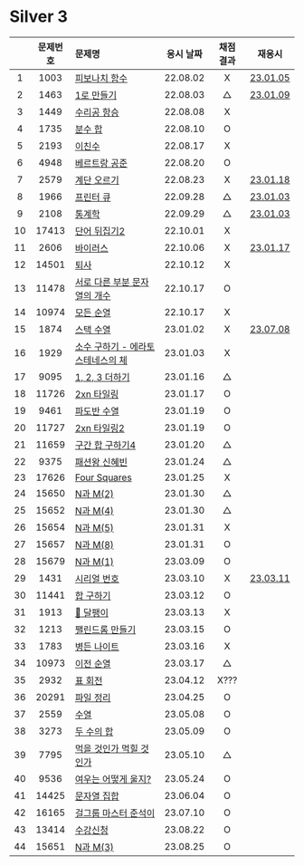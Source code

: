 # Silver 3

|     | 문제번호 | 문제명                                         | 응시 날짜 | 채점 결과 | 재응시                       |
| :-: | :------: | :--------------------------------------------- | :-------: | :-------: | ---------------------------- |
|  1  |   1003   | [피보나치 함수](./1003.js)                     | 22.08.02  |     X     | [23.01.05](./replay/1003.js) |
|  2  |   1463   | [1로 만들기](./1463.js)                        | 22.08.03  |     △     | [23.01.09](./replay/1463.js) |
|  3  |   1449   | [수리공 항승](./1449.js)                       | 22.08.08  |     X     |
|  4  |   1735   | [분수 합](./1735.js)                           | 22.08.10  |     O     |
|  5  |   2193   | [이친수](./2193.js)                            | 22.08.17  |     X     |
|  6  |   4948   | [베르트랑 공준](./4948.js)                     | 22.08.20  |     O     |
|  7  |   2579   | [계단 오르기](./2579.js)                       | 22.08.23  |     X     | [23.01.18](./replay/2579.js) |
|  8  |   1966   | [프린터 큐](./1966.js)                         | 22.09.28  |     △     | [23.01.03](./replay/1966.js) |
|  9  |   2108   | [통계학](./2108.js)                            | 22.09.29  |     △     | [23.01.03](./replay/2108.js) |
| 10  |  17413   | [단어 뒤집기2](./17413.js)                     | 22.10.01  |     X     |
| 11  |   2606   | [바이러스](./2606.js)                          | 22.10.06  |     X     | [23.01.17](./replay/2606.js) |
| 12  |  14501   | [퇴사](./14501.js)                             | 22.10.12  |     X     |
| 13  |  11478   | [서로 다른 부분 문자열의 개수](./11478.js)     | 22.10.17  |     O     |
| 14  |  10974   | [모든 순열](./10974.js)                        | 22.10.17  |     X     |
| 15  |   1874   | [스택 수열](./1874.js)                         | 23.01.02  |     X     | [23.07.08](./replay/1874.js) |
| 16  |   1929   | [소수 구하기 - 에라토스테네스의 체](./1929.js) | 23.01.03  |     X     |
| 17  |   9095   | [1, 2, 3 더하기](./9095.js)                    | 23.01.16  |     △     |
| 18  |  11726   | [2xn 타일링](./11726.js)                       | 23.01.17  |     O     |
| 19  |   9461   | [파도반 수열](./9461.js)                       | 23.01.19  |     O     |
| 20  |  11727   | [2xn 타일링2](./11727.js)                      | 23.01.19  |     O     |
| 21  |  11659   | [구간 합 구하기4](./11659.js)                  | 23.01.20  |     △     |
| 22  |   9375   | [패션왕 신혜빈](./9375.js)                     | 23.01.24  |     △     |
| 23  |  17626   | [Four Squares](./17626.js)                     | 23.01.25  |     X     |
| 24  |  15650   | [N과 M(2)](./15650.js)                         | 23.01.30  |     △     |
| 25  |  15652   | [N과 M(4)](./15652.js)                         | 23.01.30  |     △     |
| 26  |  15654   | [N과 M(5)](./15654.js)                         | 23.01.31  |     X     |
| 27  |  15657   | [N과 M(8)](./15657.js)                         | 23.01.31  |     O     |
| 28  |  15679   | [N과 M(1)](./15679.js)                         | 23.03.09  |     O     |
| 29  |   1431   | [시리얼 번호](./1431.js)                       | 23.03.10  |     X     | [23.03.11](./replay/1431.js) |
| 30  |  11441   | [합 구하기](./11441.js)                        | 23.03.12  |     O     |
| 31  |   1913   | [🚨 달팽이](./1913.js)                         | 23.03.13  |     X     |
| 32  |   1213   | [팰린드롬 만들기](./1213.js)                   | 23.03.15  |     O     |
| 33  |   1783   | [병든 나이트](./1783.js)                       | 23.03.16  |     X     |
| 34  |  10973   | [이전 순열](./10973.js)                        | 23.03.17  |     △     |
| 35  |   2932   | [표 회전](./2932.js)                           | 23.04.12  |   X???    |
| 36  |  20291   | [파일 정리](./20291.js)                        | 23.04.25  |     O     |
| 37  |   2559   | [수열](./2559.js)                              | 23.05.08  |     O     |
| 38  |   3273   | [두 수의 합](./3273.js)                        | 23.05.09  |     O     |
| 39  |   7795   | [먹을 것인가 먹힐 것인가](./7795.js)           | 23.05.10  |     △     |
| 40  |   9536   | [여우는 어떻게 울지?](./9536.js)               | 23.05.24  |     O     |
| 41  |  14425   | [문자열 집합](./14425.js)                      | 23.06.04  |     O     |
| 42  |  16165   | [걸그룹 마스터 준석이](./16165.js)             | 23.07.10  |     O     |
| 43  |  13414   | [수강신청](./13414.js)                         | 23.08.22  |     O     |
| 44  |  15651   | [N과 M(3)](./15651.js)                         | 23.08.25  |     O     |
